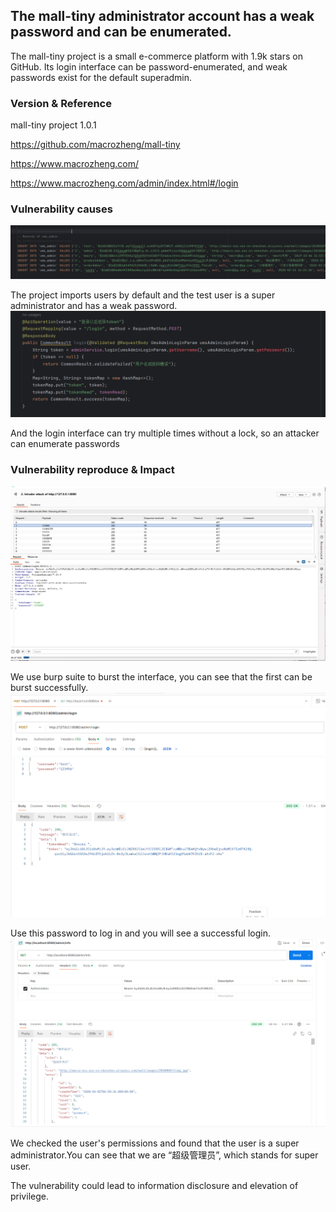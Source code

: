 ## The mall-tiny administrator account has a weak password and can be enumerated.

The mall-tiny project is a small e-commerce platform with 1.9k stars on GitHub. Its login interface can be password-enumerated, and weak passwords exist for the default superadmin.

### Version & Reference

mall-tiny project 1.0.1

https://github.com/macrozheng/mall-tiny

https://www.macrozheng.com/

https://www.macrozheng.com/admin/index.html#/login

### Vulnerability causes

![1734921589015](./img/1734921589015.png)

The project imports users by default and the test user is a super administrator and has a weak password.![1734921638087](./img/1734921638087.png)

And the login interface can try multiple times without a lock, so an attacker can enumerate passwords

### Vulnerability reproduce & Impact

![img](./img/1734919028534.png)

We use burp suite to burst the interface, you can see that the first can be burst successfully.![1734919118166](./img/1734919118166.png)

Use this password to log in and you will see a successful login.![1734919193100](./img/1734919193100.png)

We checked the user's permissions and found that the user is a super administrator.You can see that we are “超级管理员”, which stands for super user.

The vulnerability could lead to information disclosure and elevation of privilege.